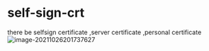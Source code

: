 # self-sign-crt
there be selfsign certificate ,server certificate ,personal certificate
![image-20211026201737627](relasionship.jpg)
